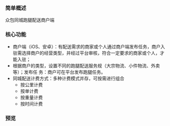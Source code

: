 ### 简单概述
众包同城跑腿配送商户端

### 核心功能
* 商户端（iOS、安卓）：有配送需求的商家或个人通过商户端发布任务，商户入驻需选择商户的经营类型，并经过平台审核，符合一定要求的商家或个人，才能入驻；
* 根据商户的类型，设置不同的跑腿配送服务规（大宗物流、小件物流、外卖等）；发布任 务：商户可在平台发布跑腿任务。
* 同城配送计费方式：多种计费模式并存，可按需进行组合
  * 按公里计费
  * 按单计费
  * 按重量计费
  * 按时间计费
### 预览   



